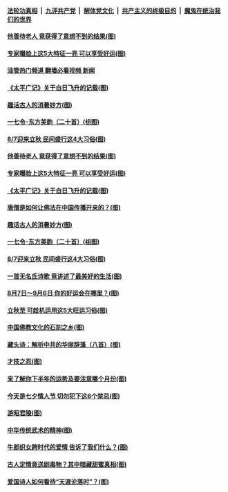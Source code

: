 ####  [法轮功真相](../../../../basic/blob/master/README.md?t=08071801) &nbsp;|&nbsp; [九评共产党](../../../../9ping.md/blob/master/README.md?t=08071801) &nbsp;|&nbsp; [解体党文化](../../../../jtdwh.md/blob/master/README.md?t=08071801)  &nbsp;|&nbsp; [共产主义的终极目的](../../../../gczydzjmd.md/blob/master/README.md?t=08071801) &nbsp;|&nbsp; [魔鬼在统治我们的世界](../../../../mgztzwmdsj.md/blob/master/README.md?t=08071801) 

#### [他善待老人 竟获得了意想不到的结果(图)](../pages/p7/1013480.md?t=08071801) 

#### [专家曝脸上这5大特征一亮 可以享受好运(图)](../pages/p7/1013643.md?t=08071801) 

#### [油管热门频道 翻墙必看视频 新闻](http://45.76.130.85:81/youtube.html?08071801)

#### [《太平广记》关于白日飞升的记载(图)](../pages/p7/1013337.md?t=08071801) 

#### [趣话古人的消暑妙方(图)](../pages/p7/1013209.md?t=08071801) 

#### [一七令･东方美韵（二十首）(组图)](../pages/p7/1013324.md?t=08071801) 

#### [8/7迎来立秋 民间盛行这4大习俗(图)](../pages/p7/1013125.md?t=08071801) 

#### [他善待老人 竟获得了意想不到的结果(图)](../pages/p7/1013480.md?t=08071801) 

#### [专家曝脸上这5大特征一亮 可以享受好运(图)](../pages/p7/1013643.md?t=08071801) 

#### [《太平广记》关于白日飞升的记载(图)](../pages/p7/1013337.md?t=08071801) 

#### [唐僧是如何让佛法在中国传播开来的？(图)](../pages/p7/1013611.md?t=08071801) 

#### [趣话古人的消暑妙方(图)](../pages/p7/1013209.md?t=08071801) 

#### [一七令･东方美韵（二十首）(组图)](../pages/p7/1013324.md?t=08071801) 

#### [8/7迎来立秋 民间盛行这4大习俗(图)](../pages/p7/1013125.md?t=08071801) 

#### [一首无名氏诗歌 竟讲述了最美好的生活(图)](../pages/p7/1013322.md?t=08071801) 

#### [8月7日～9月6日 你的好运会在哪里？(图)](../pages/p7/1013091.md?t=08071801) 

#### [立秋至 可趁机运用这5大旺运习俗(图)](../pages/p7/1013285.md?t=08071801) 

#### [中国佛教文化的石刻之乡(图)](../pages/p7/1013514.md?t=08071801) 

#### [藏头诗：解析中共的华丽辞藻（八首）(图)](../pages/p7/1013171.md?t=08071801) 

#### [才技之忍(图)](../pages/p7/1013481.md?t=08071801) 

#### [来了解你下半年的运势及要注意哪个月份(图)](../pages/p7/1012735.md?t=08071801) 

#### [今天是七夕情人节 切勿犯下这6个禁忌(图)](../pages/p7/1013385.md?t=08071801) 

#### [游昭君陵(图)](../pages/p7/1013042.md?t=08071801) 

#### [中华传统武术的精神(图)](../pages/p7/1013199.md?t=08071801) 

#### [牛郎织女跨时代的爱情 告诉了我们什么？(图)](../pages/p7/1013386.md?t=08071801) 

#### [古人定情竟送剧毒物？其中暗藏甜蜜真相(图)](../pages/p7/998922.md?t=08071801) 

#### [爱国诗人如何看待“天涯沦落时”？(图)](../pages/p7/1013264.md?t=08071801) 

<img src='http://gfw-breaker.win/goodnews/indexes/p7.md' width='0px' height='0px'/>

